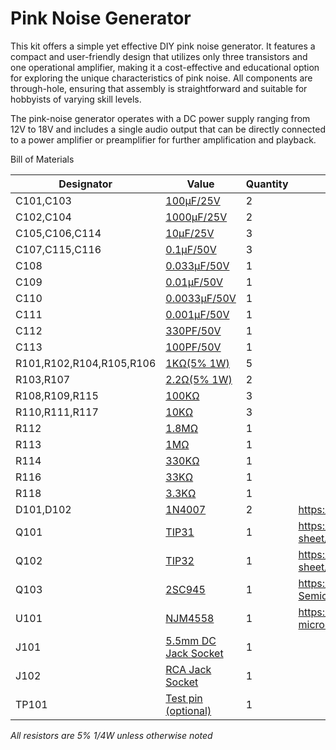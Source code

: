 # Pink Noise Generator

This kit offers a simple yet effective DIY pink noise generator. It features a compact and user-friendly design that utilizes only three transistors and one operational amplifier, making it a cost-effective and educational option for exploring the unique characteristics of pink noise. All components are through-hole, ensuring that assembly is straightforward and suitable for hobbyists of varying skill levels.

The pink-noise generator operates with a DC power supply ranging from 12V to 18V and includes a single audio output that can be directly connected to a power amplifier or preamplifier for further amplification and playback.

Bill of Materials

| Designator               | Value                                                             | Quantity | Notes                                                                               |
|--------------------------|-------------------------------------------------------------------|----------|-------------------------------------------------------------------------------------|
| C101,C103                | [100μF/25V](https://s.click.aliexpress.com/e/_omJ0Eoy)            | 2        |                                                                                     |
| C102,C104                | [1000μF/25V](https://s.click.aliexpress.com/e/_olrI524)           | 2        |                                                                                     |
| C105,C106,C114           | [10μF/25V](https://s.click.aliexpress.com/e/_ompkcr2)             | 3        |                                                                                     |
| C107,C115,C116           | [0.1μF/50V](https://s.click.aliexpress.com/e/_okANxdw)            | 3        |                                                                                     |
| C108                     | [0.033μF/50V](https://s.click.aliexpress.com/e/_onlJl4o)          | 1        |                                                                                     |
| C109                     | [0.01μF/50V](https://s.click.aliexpress.com/e/_okQIYzA)           | 1        |                                                                                     |
| C110                     | [0.0033μF/50V](https://s.click.aliexpress.com/e/_oDFPQX2)         | 1        |                                                                                     |
| C111                     | [0.001μF/50V](https://s.click.aliexpress.com/e/_oDFPQX2)          | 1        |                                                                                     |
| C112                     | [330PF/50V](https://s.click.aliexpress.com/e/_oBugdCo)            | 1        |                                                                                     |
| C113                     | [100PF/50V](https://s.click.aliexpress.com/e/_oBugdCo)            | 1        |                                                                                     |
| R101,R102,R104,R105,R106 | [1KΩ(5% 1W)](https://s.click.aliexpress.com/e/_oFf5dpE)           | 5        |                                                                                     |
| R103,R107                | [2.2Ω(5% 1W)](https://s.click.aliexpress.com/e/_oFf5dpE)          | 2        |                                                                                     |
| R108,R109,R115           | [100KΩ](https://s.click.aliexpress.com/e/_onyWV8u)                | 3        |                                                                                     |
| R110,R111,R117           | [10KΩ](https://s.click.aliexpress.com/e/_onyWV8u)                 | 3        |                                                                                     |
| R112                     | [1.8MΩ](https://s.click.aliexpress.com/e/_onyWV8u)                | 1        |                                                                                     |
| R113                     | [1MΩ](https://s.click.aliexpress.com/e/_onyWV8u)                  | 1        |                                                                                     |
| R114                     | [330KΩ](https://s.click.aliexpress.com/e/_onyWV8u)                | 1        |                                                                                     |
| R116                     | [33KΩ](https://s.click.aliexpress.com/e/_onyWV8u)                 | 1        |                                                                                     |
| R118                     | [3.3KΩ](https://s.click.aliexpress.com/e/_onyWV8u)                | 1        |                                                                                     |
| D101,D102                | [1N4007](https://s.click.aliexpress.com/e/_oC87JiG)               | 2        | https://www.vishay.com/docs/88503/1n4001.pdf                                        |
| Q101                     | [TIP31](https://s.click.aliexpress.com/e/_oDikbdi)                | 1        | https://www.onsemi.com/download/data-sheet/pdf/tip31a-d.pdf                         |
| Q102                     | [TIP32](https://s.click.aliexpress.com/e/_oDikbdi)                | 1        | https://www.onsemi.com/download/data-sheet/pdf/tip32c-d.pdf                         |
| Q103                     | [2SC945](https://s.click.aliexpress.com/e/_oCgKZjW)               | 1        | https://datasheet.octopart.com/2SC945-Inchange-Semiconductor-datasheet-15979352.pdf |
| U101                     | [NJM4558](https://s.click.aliexpress.com/e/_onCjzLQ)              | 1        | https://www.nisshinbo-microdevices.co.jp/en/pdf/datasheet/NJM4558_E.pdf             |
| J101                     | [5.5mm DC Jack Socket](https://s.click.aliexpress.com/e/_o2awuTE) | 1        |                                                                                     |
| J102                     | [RCA Jack Socket](https://s.click.aliexpress.com/e/_oEL5MTS)      | 1        |                                                                                     |
| TP101                    | [Test pin (optional)](https://s.click.aliexpress.com/e/_olBI9cC)  | 1        |                                                                                     |

*All resistors are 5% 1/4W unless otherwise noted*

